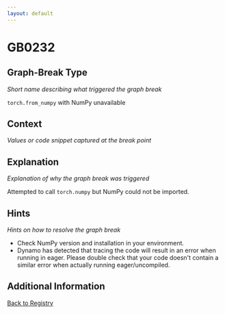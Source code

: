 ```yaml
---
layout: default
---
```

# GB0232

## Graph-Break Type
*Short name describing what triggered the graph break*

`torch.from_numpy` with NumPy unavailable

## Context
*Values or code snippet captured at the break point*



## Explanation
*Explanation of why the graph break was triggered*

Attempted to call `torch.numpy` but NumPy could not be imported.

## Hints
*Hints on how to resolve the graph break*

- Check NumPy version and installation in your environment.
- Dynamo has detected that tracing the code will result in an error when running in eager. Please double check that your code doesn't contain a similar error when actually running eager/uncompiled.


## Additional Information

<!-- ADDITIONAL INFORMATION START - Add custom information below this line -->

<!-- ADDITIONAL INFORMATION END -->

[Back to Registry](../index.html)
